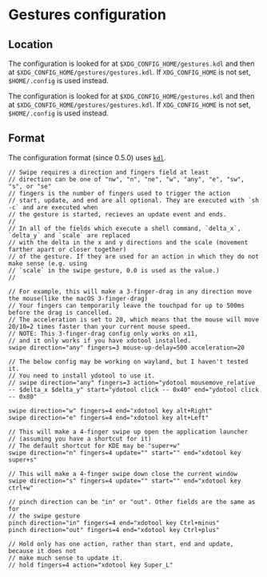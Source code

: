 # Gestures configuration
## Location
The configuration is looked for at `$XDG_CONFIG_HOME/gestures.kdl` and then at
`$XDG_CONFIG_HOME/gestures/gestures.kdl`. If `XDG_CONFIG_HOME` is not set, `$HOME/.config` is used
instead.

The configuration is looked for at `$XDG_CONFIG_HOME/gestures.kdl` and then at
`$XDG_CONFIG_HOME/gestures/gestures.kdl`. If `XDG_CONFIG_HOME` is not set, `$HOME/.config` is used
instead.

## Format
The configuration format (since 0.5.0) uses [`kdl`](https://kdl.dev).
```kdl
// Swipe requires a direction and fingers field at least
// direction can be one of "nw", "n", "ne", "w", "any", "e", "sw", "s", or "se"
// fingers is the number of fingers used to trigger the action
// start, update, and end are all optional. They are executed with `sh -c` and are executed when
// the gesture is started, recieves an update event and ends.
//
// In all of the fields which execute a shell command, `delta_x`, `delta_y` and `scale` are replaced
// with the delta in the x and y directions and the scale (movement farther apart or closer together)
// of the gesture. If they are used for an action in which they do not make sense (e.g. using 
// `scale` in the swipe gesture, 0.0 is used as the value.)
//

// For example, this will make a 3-finger-drag in any direction move the mouse(like the macOS 3-finger-drag)
// Your fingers can temporarily leave the touchpad for up to 500ms before the drag is cancelled.
// The acceleration is set to 20, which means that the mouse will move 20/10=2 times faster than your current mouse speed.
// NOTE: This 3-finger-drag config only works on x11,
// and it only works if you have xdotool installed.
swipe direction="any" fingers=3 mouse-up-delay=500 acceleration=20

// The below config may be working on wayland, but I haven't tested it.
// You need to install ydotool to use it.
// swipe direction="any" fingers=3 action="ydotool mousemove_relative -- $delta_x $delta_y" start="ydotool click -- 0x40" end="ydotool click -- 0x80"

swipe direction="w" fingers=4 end="xdotool key alt+Right"
swipe direction="e" fingers=4 end="xdotool key alt+Left"

// This will make a 4-finger swipe up open the application launcher
// (assuming you have a shortcut for it)
// The default shortcut for KDE may be "super+w"
swipe direction="n" fingers=4 update="" start="" end="xdotool key super+s"

// This will make a 4-finger swipe down close the current window
swipe direction="s" fingers=4 update="" start="" end="xdotool key ctrl+w"

// pinch direction can be "in" or "out". Other fields are the same as for
// the swipe gesture
pinch direction="in" fingers=4 end="xdotool key Ctrl+minus"
pinch direction="out" fingers=4 end="xdotool key Ctrl+plus"

// Hold only has one action, rather than start, end and update, because it does not
// make much sense to update it.
// hold fingers=4 action="xdotool key Super_L"
```
